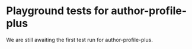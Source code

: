 # Playground tests for author-profile-plus
We are still awaiting the first test run for author-profile-plus.
